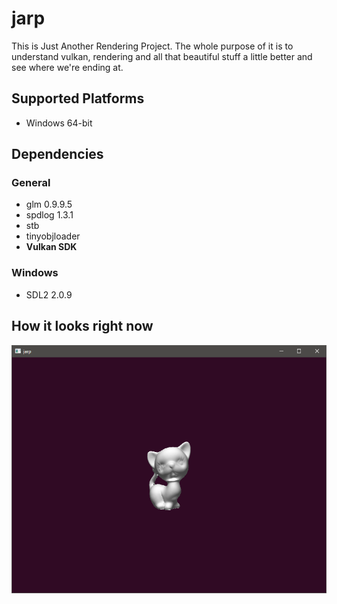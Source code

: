 # jarp

This is Just Another Rendering Project. The whole purpose of it is to understand vulkan, rendering and all that beautiful stuff a little better and see where we're ending at.

## Supported Platforms

- Windows 64-bit

## Dependencies
### General

- glm 0.9.9.5
- spdlog 1.3.1
- stb
- tinyobjloader
- **Vulkan SDK**

### Windows

- SDL2 2.0.9

## How it looks right now

![image](Screenshots/Application.PNG)
